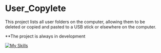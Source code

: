 # User_Copylete
This project lists all user folders on the computer, allowing them to be deleted or copied and pasted to a USB stick or elsewhere on the computer.

**The project is always in development

[![My Skills](https://skillicons.dev/icons?i=cpp,idea,github&theme=light)](https://skillicons.dev)
